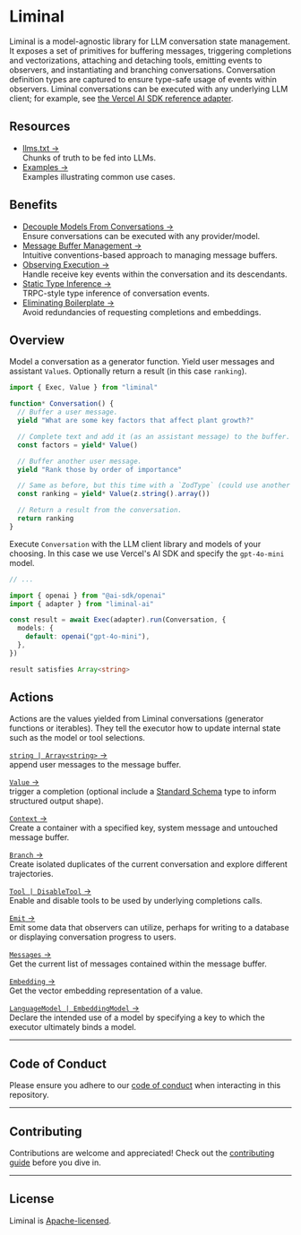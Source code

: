 # Liminal

Liminal is a model-agnostic library for LLM conversation state management. It
exposes a set of primitives for buffering messages, triggering completions and
vectorizations, attaching and detaching tools, emitting events to observers, and
instantiating and branching conversations. Conversation definition types are
captured to ensure type-safe usage of events within observers. Liminal
conversations can be executed with any underlying LLM client; for example, see
[the Vercel AI SDK reference adapter](./packages/ai/README.md).

## Resources

- [llms.txt &rarr;](./llms.txt)<br />Chunks of truth to be fed into LLMs.
- [Examples &rarr;](https://liminal.land/examples)<br />Examples illustrating
  common use cases.

## Benefits

- [Decouple Models From Conversations &rarr;](./docs/why/decoupling_models_from_conversations.md)<br />Ensure
  conversations can be executed with any provider/model.
- [Message Buffer Management &rarr;](./docs/why/message_buffer_management.md)<br />Intuitive
  conventions-based approach to managing message buffers.
- [Observing Execution &rarr;](./docs/why/observing_execution.md)<br />Handle
  receive key events within the conversation and its descendants.
- [Static Type Inference &rarr;](./docs/why/static_type_inference.md)<br />TRPC-style
  type inference of conversation events.
- [Eliminating Boilerplate &rarr;](./docs/why/eliminating_boilerplate.md)<br />Avoid
  redundancies of requesting completions and embeddings.

## Overview

Model a conversation as a generator function. Yield user messages and assistant
`Value`s. Optionally return a result (in this case `ranking`).

```ts
import { Exec, Value } from "liminal"

function* Conversation() {
  // Buffer a user message.
  yield "What are some key factors that affect plant growth?"

  // Complete text and add it (as an assistant message) to the buffer.
  const factors = yield* Value()

  // Buffer another user message.
  yield "Rank those by order of importance"

  // Same as before, but this time with a `ZodType` (could use another Standard Schema type).
  const ranking = yield* Value(z.string().array())

  // Return a result from the conversation.
  return ranking
}
```

Execute `Conversation` with the LLM client library and models of your choosing.
In this case we use Vercel's AI SDK and specify the `gpt-4o-mini` model.

```ts
// ...

import { openai } from "@ai-sdk/openai"
import { adapter } from "liminal-ai"

const result = await Exec(adapter).run(Conversation, {
  models: {
    default: openai("gpt-4o-mini"),
  },
})

result satisfies Array<string>
```

## Actions

Actions are the values yielded from Liminal conversations (generator functions
or iterables). They tell the executor how to update internal state such as the
model or tool selections.

[`string | Array<string>` &rarr;](./docs/actions/TODO.md)<br />append user
messages to the message buffer.

[`Value` &rarr;](./docs/actions/TODO.md)<br />trigger a completion (optional
include a [Standard Schema](https://standardschema.dev/) type to inform
structured output shape).

[`Context` &rarr;](./docs/actions/TODO.md)<br />Create a container with a
specified key, system message and untouched message buffer.

[`Branch` &rarr;](./docs/actions/TODO.md)<br />Create isolated duplicates of the
current conversation and explore different trajectories.

[`Tool | DisableTool` &rarr;](./docs/actions/TODO.md)<br />Enable and disable
tools to be used by underlying completions calls.

[`Emit` &rarr;](./docs/actions/TODO.md)<br />Emit some data that observers can
utilize, perhaps for writing to a database or displaying conversation progress
to users.

[`Messages` &rarr;](./docs/actions/TODO.md)<br />Get the current list of
messages contained within the message buffer.

[`Embedding` &rarr;](./docs/actions/TODO.md)<br />Get the vector embedding
representation of a value.

[`LanguageModel | EmbeddingModel` &rarr;](./docs/actions/TODO.md)<br />Declare
the intended use of a model by specifying a key to which the executor ultimately
binds a model.

---

## **Code of Conduct**

Please ensure you adhere to our [code of conduct](CODE_OF_CONDUCT.md) when
interacting in this repository.

---

## **Contributing**

Contributions are welcome and appreciated! Check out the
[contributing guide](CONTRIBUTING.md) before you dive in.

---

## **License**

Liminal is [Apache-licensed](LICENSE).
